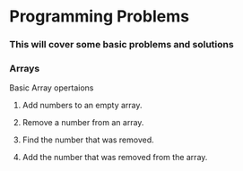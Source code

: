 # Programming Problems

### This will cover some basic problems and solutions

### Arrays
Basic Array opertaions
1.	Add numbers to an empty array.

2.	Remove a number from an array.

3.	Find the number that was removed.

4.	Add the number that was removed from the array.
